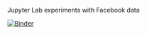 Jupyter Lab experiments with Facebook data

[![Binder](https://mybinder.org/badge.svg)](https://mybinder.org/v2/gh/gyaresu/insights/master?filepath=insights.ipynb)
